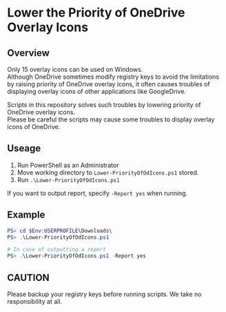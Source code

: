 # Lower the Priority of OneDrive Overlay Icons

## Overview
Only 15 overlay icons can be used on Windows.  
Although OneDrive sometimes modify registry keys to avoid the limitations by raising priority of OneDrive overlay icons, it often causes troubles of displaying overlay icons of other applications like GoogleDrive.

Scripts in this repository solves such troubles by lowering priority of OneDrive overlay icons.  
Please be careful the scripts may cause some troubles to display overlay icons of OneDrive.

## Useage
1. Run PowerShell as an Administrator
1. Move working directory to `Lower-PriorityOfOdIcons.ps1` stored.
1. Run `.\Lower-PriorityOfOdIcons.ps1`

If you want to output report, specify `-Report yes` when running.

## Example
```PowerShell
PS> cd $Env:USERPROFILE\Downloads\
PS> .\Lower-PriorityOfOdIcons.ps1

# In case of outputting a report
PS> .\Lower-PriorityOfOdIcons.ps1 -Report yes
```

## CAUTION
Please backup your registry keys before running scripts.  We take no responsibility at all.